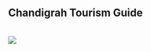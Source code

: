 <h2> Chandigrah Tourism Guide </h2> <br>
<img src="https://github.com/Manpreetmeen/ChandigarhTourism/assets/155131920/83c67a24-7e7f-4f69-93bb-19fa58bcdf5e">
